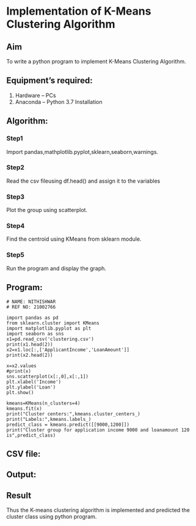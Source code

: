 # Implementation of K-Means Clustering Algorithm
## Aim
To write a python program to implement K-Means Clustering Algorithm.
## Equipment’s required:
1.	Hardware – PCs
2.	Anaconda – Python 3.7 Installation

## Algorithm:

### Step1
Import pandas,mathplotlib.pyplot,sklearn,seaborn,warnings.


### Step2
Read the csv fileusing df.head() and assign it to the variables



### Step3
Plot the group using scatterplot.


### Step4
Find the centroid using KMeans from sklearn module.


### Step5
Run the program and display the graph.



## Program:
```
# NAME: NITHISHWAR
# REF NO: 21002766

import pandas as pd
from sklearn.cluster import KMeans
import matplotlib.pyplot as plt
import seaborn as sns
x1=pd.read_csv('clustering.csv')
print(x1.head(2))
x2=x1.loc[:,['ApplicantIncome','LoanAmount']]
print(x2.head(2))

x=x2.values
#print(x)
sns.scatterplot(x[:,0],x[:,1])
plt.xlabel('Income')
plt.ylabel('Loan')
plt.show()

kmeans=KMeans(n_clusters=4)
kmeans.fit(x)
print("Cluster centers:",kmeans.cluster_centers_)
print("Labels:",kmeans.labels_)
predict_class = kmeans.predict([[9000,1200]])
print("Cluster group for application income 9000 and loanamount 120 is",predict_class)

```
## CSV file:

## Output:



## Result
Thus the K-means clustering algorithm is implemented and predicted the cluster class using python program.